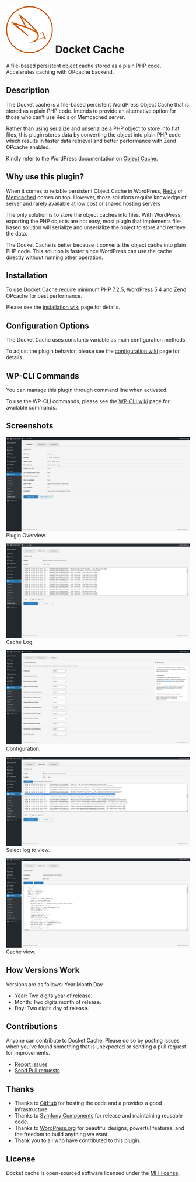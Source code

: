 
# ![Docket Cache](./.wordpress.org/icon-128x128.png) Docket Cache

A file-based persistent object cache stored as a plain PHP code. Accelerates caching with OPcache backend.
  
## Description

The Docket cache is a file-based persistent WordPress Object Cache that is stored as a plain PHP code. Intends to provide an alternative option for those who can't use Redis or Memcached server.

Rather than using [serialize](https://www.php.net/manual/en/function.serialize.php) and [unserialize](https://www.php.net/manual/en/function.unserialize.php) a PHP object to store into flat files, this plugin stores data by converting the object into plain PHP code which results in faster data retrieval and better performance with Zend OPcache enabled.

Kindly refer to the WordPress documentation on [Object Cache](https://make.wordpress.org/hosting/handbook/handbook/performance/#object-cache).

## Why use this plugin?
When it comes to reliable persistent Object Cache in WordPress, [Redis](https://redis.io/) or [Memcached](https://memcached.org/) comes on top. However, those solutions require knowledge of server and rarely available at low cost or shared hosting servers

The only solution is to store the object caches into files. With WordPress, exporting the PHP objects are not easy, most plugin that implements file-based solution will serialize and unserialize the object to store and retrieve the data.

The Docket Cache is better because it converts the object cache into plain PHP code. This solution is faster since WordPress can use the cache directly without running other operation.

## Installation

To use Docket Cache require minimum PHP 7.2.5, WordPress 5.4 and Zend OPcache for best performance.

Please see the [installation wiki](https://github.com/nawawi/docket-cache/wiki/Installation) page for details.

## Configuration Options

The Docket Cache uses constants variable as main configuration methods.

To adjust the plugin behavior, please see the [configuration wiki](https://github.com/nawawi/docket-cache/wiki/Constants) page for details.


## WP-CLI Commands

You can manage this plugin through command line when activated.

To use the WP-CLI commands, please see the [WP-CLI wiki](https://github.com/nawawi/docket-cache/wiki/WP-CLI) page for available commands.

## Screenshots
![Overview](./.wordpress.org/screenshot-1.png) Plugin Overview.

![Cache Log](./.wordpress.org/screenshot-2.png) Cache Log.

![Configuration](./.wordpress.org/screenshot-3.png) Configuration.

![Select log to view](./.wordpress.org/screenshot-4.png) Select log to view.

![Cache view](./.wordpress.org/screenshot-5.png) Cache view.

## How Versions Work

Versions are as follows: Year.Month.Day

* Year: Two digits year of release.
* Month: Two digits month of release.
* Day: Two digits day of release.


## Contributions

Anyone can contribute to Docket Cache. Please do so by posting issues when you've found something that is unexpected or sending a pull request for improvements.

- [Report issues](https://github.com/nawawi/docket-cache/issues)
- [Send Pull requests](https://github.com/nawawi/docket-cache/pulls)

## Thanks

- Thanks to [GitHub](https://github.com) for hosting the code and a provides a good infrastructure.
- Thanks to [Symfony Components](https://github.com/symfony) for release and maintaining reusable code.
- Thanks to [WordPress.org](https://wordpres.org) for beautiful designs, powerful features, and the freedom to build anything we want.
- Thank you to all who have contributed to this plugin.

## License

Docket cache is open-sourced software licensed under the [MIT license](https://github.com/nawawi/docket-cache/blob/master/LICENSE.txt).
